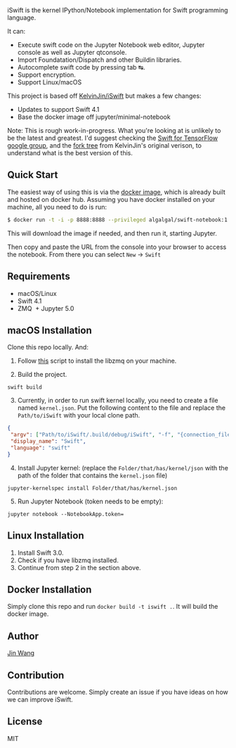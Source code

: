 iSwift is the kernel IPython/Notebook implementation for Swift programming language.

It can:
  + Execute swift code on the Jupyter Notebook web editor, Jupyter console as well as Jupyter qtconsole.
  + Import Foundatation/Dispatch and other Buildin libraries.
  + Autocomplete swift code by pressing tab ↹.
  + Support encryption.
  + Support Linux/macOS

This project is based off [KelvinJin/iSwift](https://github.com/KelvinJin/iSwift) but makes a few changes:
  + Updates to support Swift 4.1
  + Base the docker image off jupyter/minimal-notebook

Note: This is rough work-in-progress. What you're looking at is
unlikely to be the latest and greatest. I'd suggest checking the
[Swift for TensorFlow google
group](https://groups.google.com/a/tensorflow.org/forum/?utm_source=digest&utm_medium=email/#!topic/swift/5fr5h1SWzzE),
and the [fork tree](https://github.com/KelvinJin/iSwift/network) from
KelvinJin's original verison, to understand what is the best version of this.

## Quick Start

The easiest way of using this is via the [docker image](https://hub.docker.com/r/algalgal/swift-notebook/), which is already built and hosted on docker hub. Assuming you have docker installed on your machine, all you need to do is run:

```bash
$ docker run -t -i -p 8888:8888 --privileged algalgal/swift-notebook:1
```

This will download the image if needed, and then run it, starting Jupyter. 

Then copy and paste the URL from the console into your browser to access the notebook. From there you can select `New` -> `Swift`

## Requirements

  + macOS/Linux
  + Swift 4.1
  + ZMQ
  + Jupyter 5.0

## macOS Installation

Clone this repo locally. And:

1. Follow [this](https://github.com/Zewo/ZeroMQ/blob/master/setup_env.sh) script to install the libzmq on your machine.

2. Build the project.

```
swift build
```

3. Currently, in order to run swift kernel locally, you need to create a file named
`kernel.json`. Put the following content to the file and replace the `Path/to/iSwift`
with your local clone path.

```json
{
 "argv": ["Path/to/iSwift/.build/debug/iSwift", "-f", "{connection_file}"],
 "display_name": "Swift",
 "language": "swift"
}
```

4. Install Jupyter kernel: (replace the `Folder/that/has/kernel/json` with
  the path of the folder that contains the `kernel.json` file)

```
jupyter-kernelspec install Folder/that/has/kernel.json
```

5. Run Jupyter Notebook (token needs to be empty):
```
jupyter notebook --NotebookApp.token=
```

## Linux Installation

1. Install Swift 3.0.
2. Check if you have libzmq installed.
3. Continue from step 2 in the section above.

## Docker Installation

Simply clone this repo and run `docker build -t iswift .`. It will build the docker image.

## Author

[Jin Wang](https://twitter.com/jinw1990)

## Contribution

Contributions are welcome. Simply create an issue if you have ideas on how we
can improve iSwift.

## License
MIT
